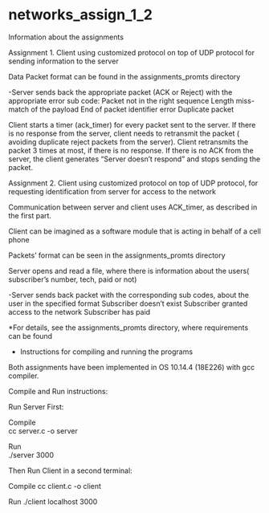 # networks_assign_1_2

 Information about the assignments

Assignment 1. 
Client using customized protocol on top of UDP protocol for sending information to the server

Data Packet format can be found in the assignments_promts directory 

-Server sends back the appropriate packet (ACK or Reject) with the appropriate error sub code:
	Packet not in the right sequence
	Length miss-match of the payload
	End of packet identifier error
	Duplicate packet

Client starts a timer (ack_timer) for every packet sent to the server. If there is no response from the server, client needs to retransmit the packet ( avoiding duplicate reject packets from the server). Client retransmits the packet 3 times at most, if there is no response. If there is no ACK from the server, the client generates  “Server doesn’t respond” and stops sending the packet.


Assignment 2. 
Client using customized protocol on top of UDP protocol, for requesting identification from server for access to the network

Communication between server and client uses ACK_timer, as described in the first part. 

Client can be imagined as a software module that is acting in behalf of a cell phone

Packets’ format can be seen in the assignments_promts directory 

Server opens and read a file, where there is information about the users( subscriber’s number, tech, paid or not)

-Server sends back packet with the corresponding sub codes, about the user in the specified format
	Subscriber doesn’t exist
	Subscriber granted access to the network
	Subscriber has paid


*For details, see the assignments_promts directory, where requirements can be found


- Instructions for compiling and running the programs

Both assignments have been implemented in OS 10.14.4 (18E226) with gcc compiler. 


Compile and Run instructions:

Run Server First:

Compile 	
cc server.c -o server

Run      	   
./server 3000

Then Run Client in a second terminal:

Compile 
cc client.c -o client

Run
./client localhost 3000

